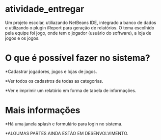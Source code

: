 # atividade_entregar

Um projeto escolar, utiliazando NetBeans IDE, integrado a banco de dados e utilizando o plugin iReport para geração de relatórios.
O tema escolhido pela equipe foi jogo, onde tem o jogador (usuário do software), a loja de jogos e os jogos.

# O que é possível fazer no sistema?

*Cadastrar jogadores, jogos e lojas de jogos.

*Ver todos os cadastros de todas as categorias.

*Ver e imprimir um relatório em forma de tabela de informações.

# Mais informações
*Há uma janela splash e formulário para login no sistema.

*ALGUMAS PARTES AINDA ESTÃO EM DESENVOLVIMENTO.
